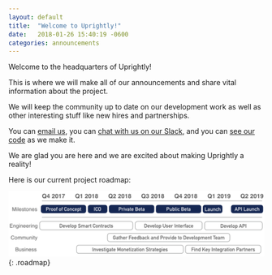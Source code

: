 ```yaml
---
layout: default
title:  "Welcome to Uprightly!"
date:   2018-01-26 15:40:19 -0600
categories: announcements
---
```

Welcome to the headquarters of Uprightly!

This is where we will make all of our announcements and share vital information about the project.

We will keep the community up to date on our development work as well as other interesting stuff like new hires and partnerships.

You can [email us](mailto:admin@uprightly.io), you can [chat with us on our Slack](https://join.slack.com/t/uprightly/shared_invite/enQtMzExMTc1OTI0MzEwLTFiNWI5NmRhYTQ5MjAzMzdiYmNiZDE2ODE2NTA3NDI3NTdiZGIwN2RkOTYxYTg1Mzg5NWQ0OWJiYjJiNWI1NGI), and you can [see our code](https://www.github.com/uprightly) as we make it.

We are glad you are here and we are excited about making Uprightly a reality!

Here is our current project roadmap:

![2018 Roadmap](/images/roadmap-2018-01.png "2018 Roadmap"){: .roadmap}
